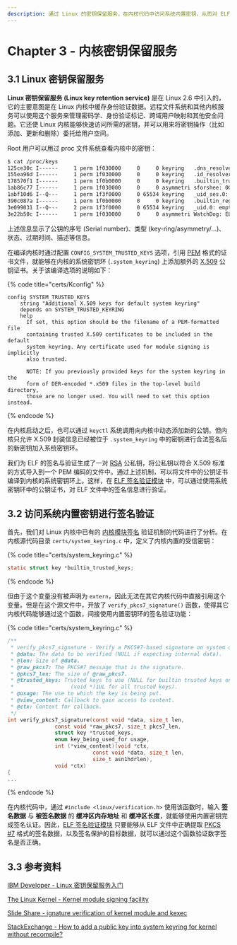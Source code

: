 ```yaml
---
description: 通过 Linux 的密钥保留服务，在内核代码中访问系统内置密钥，从而对 ELF 文件中的签名数据进行验证。
---
```


# Chapter 3 - 内核密钥保留服务

## 3.1 Linux 密钥保留服务

**Linux 密钥保留服务 \(Linux key retention service\)** 是在 Linux 2.6 中引入的，它的主要意图是在 Linux 内核中缓存身份验证数据。远程文件系统和其他内核服务可以使用这个服务来管理密码学、身份验证标记、跨域用户映射和其他安全问题。它还使 Linux 内核能够快速访问所需的密钥，并可以用来将密钥操作（比如添加、更新和删除）委托给用户空间。

Root 用户可以用过 proc 文件系统查看内核中的密钥：

```bash
$ cat /proc/keys
125ce30c I------     1 perm 1f030000     0     0 keyring   .dns_resolver: empty
155ea96d I------     1 perm 1f030000     0     0 keyring   .id_resolver: empty
178570f1 I------     1 perm 1f0b0000     0     0 keyring   .builtin_trusted_keys: 1
1ab86c77 I------     1 perm 1f030000     0     0 asymmetri sforshee: 00b28ddf47aef9cea7: X509.rsa []
1abf10d6 I--Q---     1 perm 1f3f0000     0 65534 keyring   _uid_ses.0: 1
390c087a I------     1 perm 1f0b0000     0     0 keyring   .builtin_regdb_keys: 1
3e099031 I--Q---     2 perm 1f3f0000     0 65534 keyring   _uid.0: empty
3e22b50c I------     1 perm 1f030000     0     0 asymmetri WatchDog: ELF verification: 7e0e1ac946e5350460497ba611a475534c9c3ec4: X509.rsa 4c9c3ec4 []
```

上述信息显示了公钥的序号 \(Serial number\)、类型 \(key-ring/asymmetry/...\)、状态、过期时间、描述等信息。

在编译内核时通过配置 `CONFIG_SYSTEM_TRUSTED_KEYS` 选项，引用 [PEM](https://en.wikipedia.org/wiki/Privacy-Enhanced_Mail) 格式的证书文件，就能够在内核的系统密钥环 \(`.system_keyring`\) 上添加额外的 [X.509](https://en.wikipedia.org/wiki/X.509) 公钥证书。关于该编译选项的说明如下：

{% code title="certs/Kconfig" %}
```text
config SYSTEM_TRUSTED_KEYS
	string "Additional X.509 keys for default system keyring"
	depends on SYSTEM_TRUSTED_KEYRING
	help
	  If set, this option should be the filename of a PEM-formatted file
	  containing trusted X.509 certificates to be included in the default
	  system keyring. Any certificate used for module signing is implicitly
	  also trusted.

	  NOTE: If you previously provided keys for the system keyring in the
	  form of DER-encoded *.x509 files in the top-level build directory,
	  those are no longer used. You will need to set this option instead.
```
{% endcode %}

在内核启动之后，也可以通过 `keyctl` 系统调用向内核中动态添加新的公钥。但内核只允许 X.509 封装信息已经被位于 `.system_keyring` 中的密钥进行合法签名后的新密钥加入系统密钥环。

我们为 ELF 的签名与验证生成了一对 [RSA](https://en.wikipedia.org/wiki/RSA_%28cryptosystem%29) 公私钥，将公私钥以符合 X.509 标准的方式导入到一个 PEM 编码的文件中。通过上述机制，可以将文件中的公钥证书编译到内核的系统密钥环上。这样，在 [ELF 签名验证模块](chapter-1-binary-execution-procedure.md#15-dui-elf-wen-jian-jin-hang-qian-ming-yan-zheng-de-si-lu) 中，可以通过使用系统密钥环中的公钥证书，对 ELF 文件中的签名信息进行验证。

## 3.2 访问系统内置密钥进行签名验证

首先，我们对 Linux 内核中已有的 [内核模块签名](https://www.kernel.org/doc/html/v4.15/admin-guide/module-signing.html) 验证机制的代码进行了分析。在内核源代码目录 `certs/system_keyring.c` 中，定义了内核内置的受信密钥：

{% code title="certs/system\_keyring.c" %}
```c
static struct key *builtin_trusted_keys;
```
{% endcode %}

但由于这个变量没有被声明为 `extern`，因此无法在其它内核代码中直接引用这个变量。但是在这个源文件中，开放了 `verify_pkcs7_signature()` 函数，使得其它内核代码能够通过这个函数，间接使用内置密钥环的签名验证功能：

{% code title="certs/system\_keyring.c" %}
```c
/**
 * verify_pkcs7_signature - Verify a PKCS#7-based signature on system data.
 * @data: The data to be verified (NULL if expecting internal data).
 * @len: Size of @data.
 * @raw_pkcs7: The PKCS#7 message that is the signature.
 * @pkcs7_len: The size of @raw_pkcs7.
 * @trusted_keys: Trusted keys to use (NULL for builtin trusted keys only,
 *					(void *)1UL for all trusted keys).
 * @usage: The use to which the key is being put.
 * @view_content: Callback to gain access to content.
 * @ctx: Context for callback.
 */
int verify_pkcs7_signature(const void *data, size_t len,
			   const void *raw_pkcs7, size_t pkcs7_len,
			   struct key *trusted_keys,
			   enum key_being_used_for usage,
			   int (*view_content)(void *ctx,
					       const void *data, size_t len,
					       size_t asn1hdrlen),
			   void *ctx)
{
...
```
{% endcode %}

在内核代码中，通过 `#include <linux/verification.h>` 使用该函数时，输入 **签名数据** 与 **被签名数据** 的 **缓冲区内存地址** 和 **缓冲区长度**，就能够使用内置密钥完成签名认证。因此，[ELF 签名验证模块](chapter-1-binary-execution-procedure.md#15-dui-elf-wen-jian-jin-hang-qian-ming-yan-zheng-de-si-lu) 只要能够从 ELF 文件中正确提取 [PKCS \#7](https://tools.ietf.org/html/rfc2315) 格式的签名数据，以及签名保护的目标数据，就可以通过这个函数验证数字签名是否正确。

## 3.3 参考资料

[IBM Developer - Linux 密钥保留服务入门](https://www.ibm.com/developerworks/cn/linux/l-key-retention.html#artrelatedtopics)

[The Linux Kernel - Kernel module signing facility](https://www.kernel.org/doc/html/v4.15/admin-guide/module-signing.html)

[Slide Share - ignature verification of kernel module and kexec](https://www.slideshare.net/joeylikernel/signature-verification-of-kernel-module-and-kexec)

[StackExchange - How to add a public key into system keyring for kernel without recompile?](https://unix.stackexchange.com/questions/445772/how-to-add-a-public-key-into-system-keyring-for-kernel-without-recompile)

